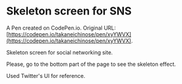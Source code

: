 # Skeleton screen for SNS

A Pen created on CodePen.io. Original URL: [https://codepen.io/takaneichinose/pen/xyYWVX](https://codepen.io/takaneichinose/pen/xyYWVX).

Skeleton screen for social networking site.

Please, go to the bottom part of the page to see the skeleton effect.

Used Twitter's UI for reference.